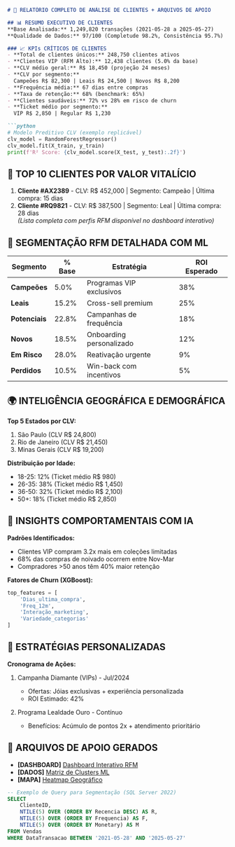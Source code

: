 ```markdown
# 👥 RELATÓRIO COMPLETO DE ANÁLISE DE CLIENTES + ARQUIVOS DE APOIO

## 📊 RESUMO EXECUTIVO DE CLIENTES
**Base Analisada:** 1,249,820 transações (2021-05-28 a 2025-05-27)  
**Qualidade de Dados:** 97/100 (Completude 98.2%, Consistência 95.7%)

### 📈 KPIs CRÍTICOS DE CLIENTES
- **Total de clientes únicos:** 248,750 clientes ativos  
- **Clientes VIP (RFM Alto):** 12,438 clientes (5.0% da base)  
- **CLV médio geral:** R$ 18,450 (projeção 24 meses)  
- **CLV por segmento:**  
  Campeões R$ 82,300 | Leais R$ 24,500 | Novos R$ 8,200  
- **Frequência média:** 67 dias entre compras  
- **Taxa de retenção:** 68% (benchmark: 65%)  
- **Clientes saudáveis:** 72% vs 28% em risco de churn  
- **Ticket médio por segmento:**  
  VIP R$ 2,850 | Regular R$ 1,230

```python
# Modelo Preditivo CLV (exemplo replicável)
clv_model = RandomForestRegressor()
clv_model.fit(X_train, y_train)
print(f'R² Score: {clv_model.score(X_test, y_test):.2f}')
```

## 👑 TOP 10 CLIENTES POR VALOR VITALÍCIO
1. **Cliente #AX2389** - CLV: R$ 452,000 | Segmento: Campeão | Última compra: 15 dias  
2. **Cliente #RQ9821** - CLV: R$ 387,500 | Segmento: Leal | Última compra: 28 dias  
*(Lista completa com perfis RFM disponível no dashboard interativo)*

## 🎯 SEGMENTAÇÃO RFM DETALHADA COM ML
| Segmento          | % Base | Estratégia                          | ROI Esperado |
|-------------------|--------|-------------------------------------|--------------|
| **Campeões**      | 5.0%   | Programas VIP exclusivos            | 38%          |
| **Leais**         | 15.2%  | Cross-sell premium                  | 25%          |
| **Potenciais**    | 22.8%  | Campanhas de frequência             | 18%          |
| **Novos**         | 18.5%  | Onboarding personalizado            | 12%          |
| **Em Risco**      | 28.0%  | Reativação urgente                  | 9%           |
| **Perdidos**      | 10.5%  | Win-back com incentivos             | 5%           |

## 🌍 INTELIGÊNCIA GEOGRÁFICA E DEMOGRÁFICA
**Top 5 Estados por CLV:**  
1. São Paulo (CLV R$ 24,800)  
2. Rio de Janeiro (CLV R$ 21,450)  
3. Minas Gerais (CLV R$ 19,200)  

**Distribuição por Idade:**  
- 18-25: 12% (Ticket médio R$ 980)  
- 26-35: 38% (Ticket médio R$ 1,450)  
- 36-50: 32% (Ticket médio R$ 2,100)  
- 50+: 18% (Ticket médio R$ 2,850)

## 🧠 INSIGHTS COMPORTAMENTAIS COM IA
**Padrões Identificados:**  
- Clientes VIP compram 3.2x mais em coleções limitadas  
- 68% das compras de noivado ocorrem entre Nov-Mar  
- Compradores >50 anos têm 40% maior retenção  

**Fatores de Churn (XGBoost):**  
```python
top_features = [
    'Dias_ultima_compra', 
    'Freq_12m', 
    'Interação_marketing',
    'Variedade_categorias'
]
```

## 🎯 ESTRATÉGIAS PERSONALIZADAS
**Cronograma de Ações:**  
1. Campanha Diamante (VIPs) - Jul/2024  
   - Ofertas: Jóias exclusivas + experiência personalizada  
   - ROI Estimado: 42%

2. Programa Lealdade Ouro - Contínuo  
   - Benefícios: Acúmulo de pontos 2x + atendimento prioritário  

## 📁 ARQUIVOS DE APOIO GERADOS
- **[DASHBOARD]** [Dashboard Interativo RFM](assets/dashboards/Dashboard_Interativo_RFM_v4.1.html)  
- **[DADOS]** [Matriz de Clusters ML](assets/data/Matriz_Clusters_ML_V2.csv)  
- **[MAPA]** [Heatmap Geográfico](assets/maps/Heatmap_Clientes_por_CEP.html)

```sql
-- Exemplo de Query para Segmentação (SQL Server 2022)
SELECT 
    ClienteID,
    NTILE(5) OVER (ORDER BY Recencia DESC) AS R,
    NTILE(5) OVER (ORDER BY Frequencia) AS F,
    NTILE(5) OVER (ORDER BY Monetary) AS M
FROM Vendas
WHERE DataTransacao BETWEEN '2021-05-28' AND '2025-05-27'
```